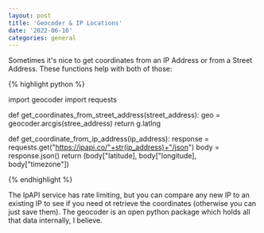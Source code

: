 ```yaml
---
layout: post
title: 'Geocoder & IP Locations'
date: '2022-06-10'
categories: general
---
```


Sometimes it's nice to get coordinates from an IP Address or from a Street Address. These functions help with both of those:


{% highlight python %}

import geocoder
import requests

def get_coordinates_from_street_address(street_address):
    geo = geocoder.arcgis(stree_address)
    return g.latlng

def get_coordinate_from_ip_address(ip_address):
    response = requests.get("https://ipapi.co/"+str(ip_address)+"/json")
    body = response.json()
    return (body["latitude], body["longitude], body["timezone"])

{% endhighlight %}

The IpAPI service has rate limiting, but you can compare any new IP to an existing IP to see if you need ot retrieve the coordinates (otherwise you can just save them). The geocoder is an open python package which holds all that data internally, I believe.